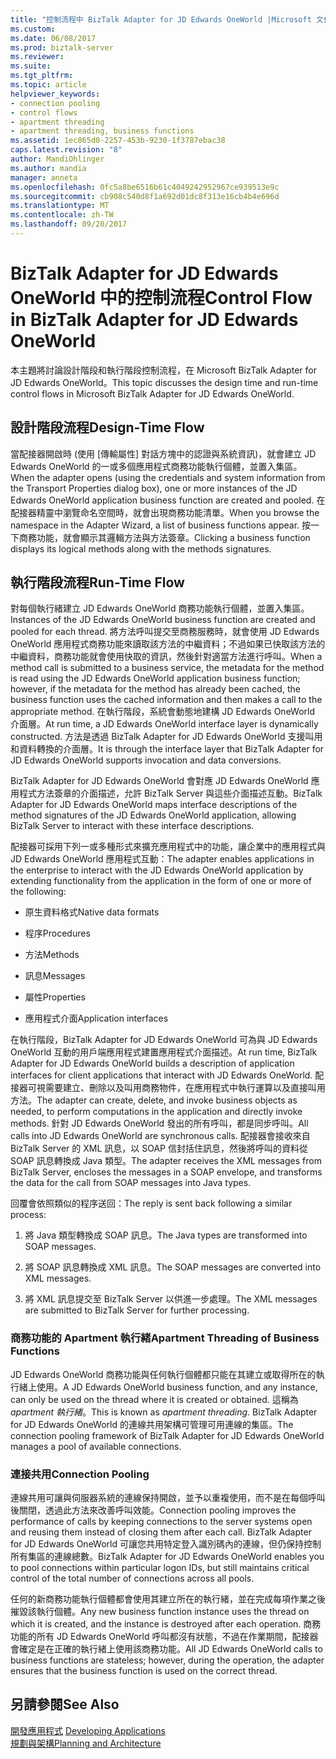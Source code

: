```yaml
---
title: "控制流程中 BizTalk Adapter for JD Edwards OneWorld |Microsoft 文件"
ms.custom: 
ms.date: 06/08/2017
ms.prod: biztalk-server
ms.reviewer: 
ms.suite: 
ms.tgt_pltfrm: 
ms.topic: article
helpviewer_keywords:
- connection pooling
- control flows
- apartment threading
- apartment threading, business functions
ms.assetid: 1ec865d0-2257-453b-9230-1f3787ebac38
caps.latest.revision: "8"
author: MandiOhlinger
ms.author: mandia
manager: anneta
ms.openlocfilehash: 0fc5a8be6516b61c4049242952967ce939513e9c
ms.sourcegitcommit: cb908c540d8f1a692d01dc8f313e16cb4b4e696d
ms.translationtype: MT
ms.contentlocale: zh-TW
ms.lasthandoff: 09/20/2017
---
```

# <a name="control-flow-in-biztalk-adapter-for-jd-edwards-oneworld"></a><span data-ttu-id="eee80-102">BizTalk Adapter for JD Edwards OneWorld 中的控制流程</span><span class="sxs-lookup"><span data-stu-id="eee80-102">Control Flow in BizTalk Adapter for JD Edwards OneWorld</span></span>
<span data-ttu-id="eee80-103">本主題將討論設計階段和執行階段控制流程，在 Microsoft BizTalk Adapter for JD Edwards OneWorld。</span><span class="sxs-lookup"><span data-stu-id="eee80-103">This topic discusses the design time and run-time control flows in Microsoft BizTalk Adapter for JD Edwards OneWorld.</span></span>  
  
## <a name="design-time-flow"></a><span data-ttu-id="eee80-104">設計階段流程</span><span class="sxs-lookup"><span data-stu-id="eee80-104">Design-Time Flow</span></span>  
 <span data-ttu-id="eee80-105">當配接器開啟時 (使用 [傳輸屬性] 對話方塊中的認證與系統資訊)，就會建立 JD Edwards OneWorld 的一或多個應用程式商務功能執行個體，並置入集區。</span><span class="sxs-lookup"><span data-stu-id="eee80-105">When the adapter opens (using the credentials and system information from the Transport Properties dialog box), one or more instances of the JD Edwards OneWorld application business function are created and pooled.</span></span> <span data-ttu-id="eee80-106">在配接器精靈中瀏覽命名空間時，就會出現商務功能清單。</span><span class="sxs-lookup"><span data-stu-id="eee80-106">When you browse the namespace in the Adapter Wizard, a list of business functions appear.</span></span> <span data-ttu-id="eee80-107">按一下商務功能，就會顯示其邏輯方法與方法簽章。</span><span class="sxs-lookup"><span data-stu-id="eee80-107">Clicking a business function displays its logical methods along with the methods signatures.</span></span>  
  
## <a name="run-time-flow"></a><span data-ttu-id="eee80-108">執行階段流程</span><span class="sxs-lookup"><span data-stu-id="eee80-108">Run-Time Flow</span></span>  
 <span data-ttu-id="eee80-109">對每個執行緒建立 JD Edwards OneWorld 商務功能執行個體，並置入集區。</span><span class="sxs-lookup"><span data-stu-id="eee80-109">Instances of the JD Edwards OneWorld business function are created and pooled for each thread.</span></span> <span data-ttu-id="eee80-110">將方法呼叫提交至商務服務時，就會使用 JD Edwards OneWorld 應用程式商務功能來讀取該方法的中繼資料；不過如果已快取該方法的中繼資料，商務功能就會使用快取的資訊，然後針對適當方法進行呼叫。</span><span class="sxs-lookup"><span data-stu-id="eee80-110">When a method call is submitted to a business service, the metadata for the method is read using the JD Edwards OneWorld application business function; however, if the metadata for the method has already been cached, the business function uses the cached information and then makes a call to the appropriate method.</span></span> <span data-ttu-id="eee80-111">在執行階段，系統會動態地建構 JD Edwards OneWorld 介面層。</span><span class="sxs-lookup"><span data-stu-id="eee80-111">At run time, a JD Edwards OneWorld interface layer is dynamically constructed.</span></span> <span data-ttu-id="eee80-112">方法是透過 BizTalk Adapter for JD Edwards OneWorld 支援叫用和資料轉換的介面層。</span><span class="sxs-lookup"><span data-stu-id="eee80-112">It is through the interface layer that BizTalk Adapter for JD Edwards OneWorld supports invocation and data conversions.</span></span>  
  
 <span data-ttu-id="eee80-113">BizTalk Adapter for JD Edwards OneWorld 會對應 JD Edwards OneWorld 應用程式方法簽章的介面描述，允許 BizTalk Server 與這些介面描述互動。</span><span class="sxs-lookup"><span data-stu-id="eee80-113">BizTalk Adapter for JD Edwards OneWorld maps interface descriptions of the method signatures of the JD Edwards OneWorld application, allowing BizTalk Server to interact with these interface descriptions.</span></span>  
  
 <span data-ttu-id="eee80-114">配接器可採用下列一或多種形式來擴充應用程式中的功能，讓企業中的應用程式與 JD Edwards OneWorld 應用程式互動：</span><span class="sxs-lookup"><span data-stu-id="eee80-114">The adapter enables applications in the enterprise to interact with the JD Edwards OneWorld application by extending functionality from the application in the form of one or more of the following:</span></span>  
  
-   <span data-ttu-id="eee80-115">原生資料格式</span><span class="sxs-lookup"><span data-stu-id="eee80-115">Native data formats</span></span>  
  
-   <span data-ttu-id="eee80-116">程序</span><span class="sxs-lookup"><span data-stu-id="eee80-116">Procedures</span></span>  
  
-   <span data-ttu-id="eee80-117">方法</span><span class="sxs-lookup"><span data-stu-id="eee80-117">Methods</span></span>  
  
-   <span data-ttu-id="eee80-118">訊息</span><span class="sxs-lookup"><span data-stu-id="eee80-118">Messages</span></span>  
  
-   <span data-ttu-id="eee80-119">屬性</span><span class="sxs-lookup"><span data-stu-id="eee80-119">Properties</span></span>  
  
-   <span data-ttu-id="eee80-120">應用程式介面</span><span class="sxs-lookup"><span data-stu-id="eee80-120">Application interfaces</span></span>  
  
 <span data-ttu-id="eee80-121">在執行階段，BizTalk Adapter for JD Edwards OneWorld 可為與 JD Edwards OneWorld 互動的用戶端應用程式建置應用程式介面描述。</span><span class="sxs-lookup"><span data-stu-id="eee80-121">At run time, BizTalk Adapter for JD Edwards OneWorld builds a description of application interfaces for client applications that interact with JD Edwards OneWorld.</span></span> <span data-ttu-id="eee80-122">配接器可視需要建立、刪除以及叫用商務物件，在應用程式中執行運算以及直接叫用方法。</span><span class="sxs-lookup"><span data-stu-id="eee80-122">The adapter can create, delete, and invoke business objects as needed, to perform computations in the application and directly invoke methods.</span></span> <span data-ttu-id="eee80-123">針對 JD Edwards OneWorld 發出的所有呼叫，都是同步呼叫。</span><span class="sxs-lookup"><span data-stu-id="eee80-123">All calls into JD Edwards OneWorld are synchronous calls.</span></span> <span data-ttu-id="eee80-124">配接器會接收來自 BizTalk Server 的 XML 訊息，以 SOAP 信封括住訊息，然後將呼叫的資料從 SOAP 訊息轉換成 Java 類型。</span><span class="sxs-lookup"><span data-stu-id="eee80-124">The adapter receives the XML messages from BizTalk Server, encloses the messages in a SOAP envelope, and transforms the data for the call from SOAP messages into Java types.</span></span>  
  
 <span data-ttu-id="eee80-125">回覆會依照類似的程序送回：</span><span class="sxs-lookup"><span data-stu-id="eee80-125">The reply is sent back following a similar process:</span></span>  
  
1.  <span data-ttu-id="eee80-126">將 Java 類型轉換成 SOAP 訊息。</span><span class="sxs-lookup"><span data-stu-id="eee80-126">The Java types are transformed into SOAP messages.</span></span>  
  
2.  <span data-ttu-id="eee80-127">將 SOAP 訊息轉換成 XML 訊息。</span><span class="sxs-lookup"><span data-stu-id="eee80-127">The SOAP messages are converted into XML messages.</span></span>  
  
3.  <span data-ttu-id="eee80-128">將 XML 訊息提交至 BizTalk Server 以供進一步處理。</span><span class="sxs-lookup"><span data-stu-id="eee80-128">The XML messages are submitted to BizTalk Server for further processing.</span></span>  
  
### <a name="apartment-threading-of-business-functions"></a><span data-ttu-id="eee80-129">商務功能的 Apartment 執行緒</span><span class="sxs-lookup"><span data-stu-id="eee80-129">Apartment Threading of Business Functions</span></span>  
 <span data-ttu-id="eee80-130">JD Edwards OneWorld 商務功能與任何執行個體都只能在其建立或取得所在的執行緒上使用。</span><span class="sxs-lookup"><span data-stu-id="eee80-130">A JD Edwards OneWorld business function, and any instance, can only be used on the thread where it is created or obtained.</span></span> <span data-ttu-id="eee80-131">這稱為*apartment 執行緒*。</span><span class="sxs-lookup"><span data-stu-id="eee80-131">This is known as *apartment threading*.</span></span> <span data-ttu-id="eee80-132">BizTalk Adapter for JD Edwards OneWorld 的連線共用架構可管理可用連線的集區。</span><span class="sxs-lookup"><span data-stu-id="eee80-132">The connection pooling framework of BizTalk Adapter for JD Edwards OneWorld manages a pool of available connections.</span></span>  
  
### <a name="connection-pooling"></a><span data-ttu-id="eee80-133">連接共用</span><span class="sxs-lookup"><span data-stu-id="eee80-133">Connection Pooling</span></span>  
 <span data-ttu-id="eee80-134">連線共用可讓與伺服器系統的連線保持開啟，並予以重複使用，而不是在每個呼叫後關閉，透過此方法來改善呼叫效能。</span><span class="sxs-lookup"><span data-stu-id="eee80-134">Connection pooling improves the performance of calls by keeping connections to the server systems open and reusing them instead of closing them after each call.</span></span> <span data-ttu-id="eee80-135">BizTalk Adapter for JD Edwards OneWorld 可讓您共用特定登入識別碼內的連線，但仍保持控制所有集區的連線總數。</span><span class="sxs-lookup"><span data-stu-id="eee80-135">BizTalk Adapter for JD Edwards OneWorld enables you to pool connections within particular logon IDs, but still maintains critical control of the total number of connections across all pools.</span></span>  
  
 <span data-ttu-id="eee80-136">任何的新商務功能執行個體都會使用其建立所在的執行緒，並在完成每項作業之後摧毀該執行個體。</span><span class="sxs-lookup"><span data-stu-id="eee80-136">Any new business function instance uses the thread on which it is created, and the instance is destroyed after each operation.</span></span> <span data-ttu-id="eee80-137">商務功能的所有 JD Edwards OneWorld 呼叫都沒有狀態，不過在作業期間，配接器會確定是在正確的執行緒上使用該商務功能。</span><span class="sxs-lookup"><span data-stu-id="eee80-137">All JD Edwards OneWorld calls to business functions are stateless; however, during the operation, the adapter ensures that the business function is used on the correct thread.</span></span>  
  
## <a name="see-also"></a><span data-ttu-id="eee80-138">另請參閱</span><span class="sxs-lookup"><span data-stu-id="eee80-138">See Also</span></span>  
 <span data-ttu-id="eee80-139">[開發應用程式](../core/developing-applications3.md) </span><span class="sxs-lookup"><span data-stu-id="eee80-139">[Developing Applications](../core/developing-applications3.md) </span></span>  
 [<span data-ttu-id="eee80-140">規劃與架構</span><span class="sxs-lookup"><span data-stu-id="eee80-140">Planning and Architecture</span></span>](../core/planning-and-architecture17.md)